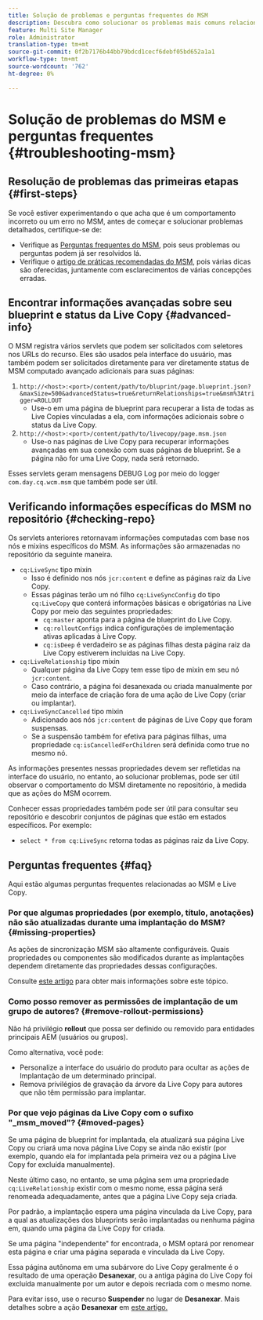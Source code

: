 ```yaml
---
title: Solução de problemas e perguntas frequentes do MSM
description: Descubra como solucionar os problemas mais comuns relacionados ao MSM e obter respostas para as perguntas mais comuns relacionadas ao MSM.
feature: Multi Site Manager
role: Administrator
translation-type: tm+mt
source-git-commit: 0f2b7176b44bb79bdcd1cecf6debf05bd652a1a1
workflow-type: tm+mt
source-wordcount: '762'
ht-degree: 0%

---
```



# Solução de problemas do MSM e perguntas frequentes {#troubleshooting-msm}

## Resolução de problemas das primeiras etapas {#first-steps}

Se você estiver experimentando o que acha que é um comportamento incorreto ou um erro no MSM, antes de começar e solucionar problemas detalhados, certifique-se de:

* Verifique as [Perguntas frequentes do MSM](#faq), pois seus problemas ou perguntas podem já ser resolvidos lá.
* Verifique o [artigo de práticas recomendadas do MSM](best-practices.md), pois várias dicas são oferecidas, juntamente com esclarecimentos de várias concepções erradas.

## Encontrar informações avançadas sobre seu blueprint e status da Live Copy {#advanced-info}

O MSM registra vários servlets que podem ser solicitados com seletores nos URLs do recurso. Eles são usados pela interface do usuário, mas também podem ser solicitados diretamente para ver diretamente status de MSM computado avançado adicionais para suas páginas:

1. `http://<host>:<port>/content/path/to/bluprint/page.blueprint.json?&maxSize=500&advancedStatus=true&returnRelationships=true&msm%3Atrigger=ROLLOUT`
   * Use-o em uma página de blueprint para recuperar a lista de todas as Live Copies vinculadas a ela, com informações adicionais sobre o status da Live Copy.
1. `http://<host>:<port>/content/path/to/livecopy/page.msm.json`
   * Use-o nas páginas de Live Copy para recuperar informações avançadas em sua conexão com suas páginas de blueprint. Se a página não for uma Live Copy, nada será retornado.

Esses servlets geram mensagens DEBUG Log por meio do logger `com.day.cq.wcm.msm` que também pode ser útil.

## Verificando informações específicas do MSM no repositório {#checking-repo}

Os servlets anteriores retornavam informações computadas com base nos nós e mixins específicos do MSM. As informações são armazenadas no repositório da seguinte maneira.

* `cq:LiveSync` tipo mixin
   * Isso é definido nos nós `jcr:content` e define as páginas raiz da Live Copy.
   * Essas páginas terão um nó filho `cq:LiveSyncConfig` do tipo `cq:LiveCopy` que conterá informações básicas e obrigatórias na Live Copy por meio das seguintes propriedades:
      * `cq:master` aponta para a página de blueprint do Live Copy.
      * `cq:rolloutConfigs` indica configurações de implementação ativas aplicadas à Live Copy.
      * `cq:isDeep` é verdadeiro se as páginas filhas desta página raiz da Live Copy estiverem incluídas na Live Copy.
* `cq:LiveRelationship` tipo mixin
   * Qualquer página da Live Copy tem esse tipo de mixin em seu nó `jcr:content`.
   * Caso contrário, a página foi desanexada ou criada manualmente por meio da interface de criação fora de uma ação de Live Copy (criar ou implantar).
* `cq:LiveSyncCancelled` tipo mixin
   * Adicionado aos nós `jcr:content` de páginas de Live Copy que foram suspensas.
   * Se a suspensão também for efetiva para páginas filhas, uma propriedade `cq:isCancelledForChildren` será definida como true no mesmo nó.

As informações presentes nessas propriedades devem ser refletidas na interface do usuário, no entanto, ao solucionar problemas, pode ser útil observar o comportamento do MSM diretamente no repositório, à medida que as ações do MSM ocorrem.

Conhecer essas propriedades também pode ser útil para consultar seu repositório e descobrir conjuntos de páginas que estão em estados específicos. Por exemplo:

* `select * from cq:LiveSync` retorna todas as páginas raiz da Live Copy.

## Perguntas frequentes {#faq}

Aqui estão algumas perguntas frequentes relacionadas ao MSM e Live Copy.

### Por que algumas propriedades (por exemplo, título, anotações) não são atualizadas durante uma implantação do MSM? {#missing-properties}

As ações de sincronização MSM são altamente configuráveis. Quais propriedades ou componentes são modificados durante as implantações dependem diretamente das propriedades dessas configurações.

Consulte [este artigo](best-practices.md) para obter mais informações sobre este tópico.

### Como posso remover as permissões de implantação de um grupo de autores? {#remove-rollout-permissions}

Não há privilégio **rollout** que possa ser definido ou removido para entidades principais AEM (usuários ou grupos).

Como alternativa, você pode:

* Personalize a interface do usuário do produto para ocultar as ações de Implantação de um determinado principal.
* Remova privilégios de gravação da árvore da Live Copy para autores que não têm permissão para implantar.

### Por que vejo páginas da Live Copy com o sufixo &quot;_msm_moved&quot;? {#moved-pages}

Se uma página de blueprint for implantada, ela atualizará sua página Live Copy ou criará uma nova página Live Copy se ainda não existir (por exemplo, quando ela for implantada pela primeira vez ou a página Live Copy for excluída manualmente).

Neste último caso, no entanto, se uma página sem uma propriedade `cq:LiveRelationship` existir com o mesmo nome, essa página será renomeada adequadamente, antes que a página Live Copy seja criada.

Por padrão, a implantação espera uma página vinculada da Live Copy, para a qual as atualizações dos blueprints serão implantadas ou nenhuma página em, quando uma página da Live Copy for criada.

Se uma página &quot;independente&quot; for encontrada, o MSM optará por renomear esta página e criar uma página separada e vinculada da Live Copy.

Essa página autônoma em uma subárvore do Live Copy geralmente é o resultado de uma operação **Desanexar**, ou a antiga página do Live Copy foi excluída manualmente por um autor e depois recriada com o mesmo nome.

Para evitar isso, use o recurso **Suspender** no lugar de **Desanexar**. Mais detalhes sobre a ação **Desanexar** em [este artigo.](creating-live-copies.md)

